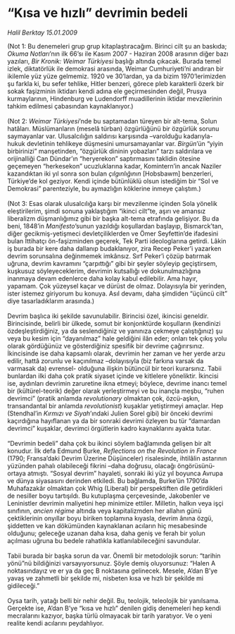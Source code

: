 # “Kısa ve hızlı” devrimin bedeli

*Halil Berktay 15.01.2009*

<div class="taraf_structure_2col_1zq">
<div class="margen_n">



 <p>(Not 1: Bu denemeleri grup grup kitaplaştıracağım. Birinci cilt şu an baskıda; <i>Okuma Notları</i>’nın ilk 66’sı ile Kasım 2007 - Haziran 2008 arasının diğer bazı yazıları, <i>Bir Kronik: Weimar Türkiyesi</i> başlığı altında çıkacak. Burada temel izlek, diktatörlük ile demokrasi arasında, Weimar Cumhuriyeti’ni andıran bir ikilemle yüz yüze gelmemiz. 1920 ve 30’lardan, ya da bizim 1970’lerimizden şu farkla ki, bu sefer tehlike, Hitler benzeri, görece pleb karakterli özerk bir sokak faşizminin iktidarı kendi adına ele geçirmesinden değil, Prusya kurmaylarının, Hindenburg ve Ludendorff muadillerinin iktidar mevzilerinin tahkim edilmesi çabasından kaynaklanıyor.) <br/><br/>(Not 2: <i>Weimar Türkiyesi</i>’nde bu saptamadan türeyen bir alt-tema, Solun hatâları. Müslümanların (meselâ türban) özgürlüğünü bir özgürlük sorunu saymayanlar var. Ulusalcılığın saldırısı karşısında –varolduğu kadarıyla- hukuk devletinin tehlikeye düşmesini umursamayanlar var. <i>Birgün</i>’ün “yiyin birbirinizi” manşetinden, “özgürlük dininin yobazları” tarzı saldırılara ve orijinalliği Can Dündar’ın “heryerekon” saptırmasını taklidin ötesine geçemeyen “herkesekon” ucuzluklarına kadar, Komintern’in ancak Naziler kazandıktan iki yıl sonra son bulan <i>çılgınlığının</i> [Hobsbawm] benzerleri, Türkiye’de kol geziyor. Kendi içinde bütünlüklü olsun istediğim bir “Sol ve Demokrasi” parenteziyle, bu aymazlığın köklerine inmeye çalıştım.) <br/><br/>(Not 3: Esas olarak ulusalcılığa karşı bir mevzilenme içinden Sola yönelik eleştirilerim, şimdi sonuna yaklaştığım “ikinci cilt”te, aşırı ve amansız liberalizm düşmanlığımız gibi bir başka alt-tema etrafında gelişiyor. Bu da beni, 1848’in <i>Manifesto</i>’sunun yazıldığı koşullardan başlayıp, Bismarck’tan, diğer gecikmiş-yetişmeci devletçiliklerden ve Ömer Seyfettin’de ifadesini bulan İttihatçı ön-faşizminden geçerek, Tek Parti ideologlarına getirdi. Lâkin iş burada bir kere daha dallanıp budaklanıyor, zira Recep Peker’i yazarken devrim sorunsalına değinmemek imkânsız. Sırf Peker’i çözüp batırmak uğruna, devrim kavramını “çarpıttığı” gibi bir şeyler söyleyip geçiştirsem, kuşkusuz söyleyeceklerim, devrimin kutsallığı ve dokunulmazlığına inanmaya devam edenlerce daha kolay kabul edilebilir. Ama hayır, yapamam. Çok yüzeysel kaçar ve dürüst de olmaz. Dolayısıyla bir yerinden, ister istemez giriyorum bu konuya. Asıl devamı, daha şimdiden “üçüncü cilt” diye tasarladıklarım arasında.) <br/><br/>Devrim başlıca iki şekilde savunulabilir. Birincisi özel, ikincisi geneldir. Birincisinde, belirli bir ülkede, somut bir konjonktürde koşulların (kendinizi özdeşleştirdiğiniz, ya da seslendiğiniz ve yanınıza çekmeye çalıştığınız) şu veya bu kesim için “dayanılmaz” hale geldiğini ilân eder; onları tek çıkış yolu olarak gördüğünüz ve gösterdiğiniz spesifik bir devrime çağırırsınız. İkincisinde ise daha kapsamlı olarak, devrimin her zaman ve her yerde arzu edilir, hattâ zorunlu ve kaçınılmaz –dolayısıyla (biz farkına varsak da varmasak da) evrensel- olduğuna ilişkin bütüncül bir teori kurarsınız. Tabii bunlardan ilki daha çok pratik siyaset içinde ve kitlelere yöneliktir. İkincisi ise, aydınları devrimin zaruretine ikna etmeyi; böylece, devrime inancı temel bir (kültürel-teorik) değer olarak yerleştirmeyi ve bu inançla meşbu, “ruhen devrimci” (pratik anlamda <i>revolutionary</i> olmaktan çok, özcü-aşkın, transandantal bir anlamda <i>revolutionist</i>) kuşaklar yetiştirmeyi amaçlar. Hep (Stendhal’in <i>Kırmızı ve Siyah</i>’ındaki Julien Sorel gibi) bir önceki devrimi kaçırdığına hayıflanan ya da bir sonraki devrimi özleyen bu tür “damardan devrimci” kuşaklar, devrimci örgütlerin kadro kaynaklarını ayakta tutar. <br/><br/>“Devrimin bedeli” daha çok bu ikinci söylem bağlamında gelişen bir alt konudur. İlk defa Edmund Burke, <i>Reflections on the Revolution in France</i> (1790; Fransa’daki Devrim Üzerine Düşünceler) risalesinde, ihtilâlin astarının yüzünden pahalı olabileceği fikrini –daha doğrusu, olacağı öngörüsünü- ortaya atmıştı. “Sosyal devrim” hayaleti, sonraki iki yüz yıl boyunca Avrupa ve dünya siyasasını derinden etkiledi. Bu bağlamda, Burke’ün 1790’da Muhafazakâr olmaktan çok Whig (Liberal) bir perspektiften dile getirdikleri de nesiller boyu tartışıldı. Bu kutuplaşma çerçevesinde, Jakobenler ve Leninistler devrimin maliyetini hep minimize ettiler. Milletin, halkın veya işçi sınıfının, <i>ancien régime</i> altında veya kapitalizmden her allahın günü çektiklerinin onyıllar boyu biriken toplamına kıyasla, devrim ânına özgü, şiddetten ve kan dökümünden kaynaklanan acıların hiç mesabesinde olduğunu; geleceğe uzanan daha kısa, daha geniş ve ferah bir yolun açılması uğruna bu bedele rahatlıkla katlanılabileceğini savundular. <br/><br/>Tabii burada bir başka sorun da var. Önemli bir metodolojik sorun: “tarihin yönü”nü bildiğinizi varsayıyorsunuz. Şöyle demiş oluyorsunuz: “Halen A noktasındayız ve er ya da geç B noktasına gelinecek. Mesele, A’dan B’ye yavaş ve zahmetli bir şekilde mi, nisbeten kısa ve hızlı bir şekilde mi gidileceği.” <br/><br/>Oysa tarih, yatağı belli bir nehir değil. Bu, teolojik, teleolojik bir yanılsama. Gerçekte ise, A’dan B’ye “kısa ve hızlı” denilen gidiş denemeleri hep kendi mecralarını kazıyor, başka türlü olmayacak bir tarih yaratıyor. Ve o yeni realite kendi acılarını peydahlıyor.</p>
<br/>
<br/>
<br/>



<br/>


<div id="taraf_not">
</div>

</div>


</div>
